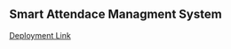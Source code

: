 ## Smart Attendace Managment System

[Deployment Link](https://app-f25224d9-3d44-4835-b3b8-feba71473b84.cleverapps.io/)
